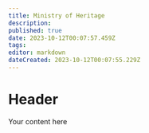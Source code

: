 ```yaml
---
title: Ministry of Heritage
description: 
published: true
date: 2023-10-12T00:07:57.459Z
tags: 
editor: markdown
dateCreated: 2023-10-12T00:07:55.229Z
---
```


# Header
Your content here